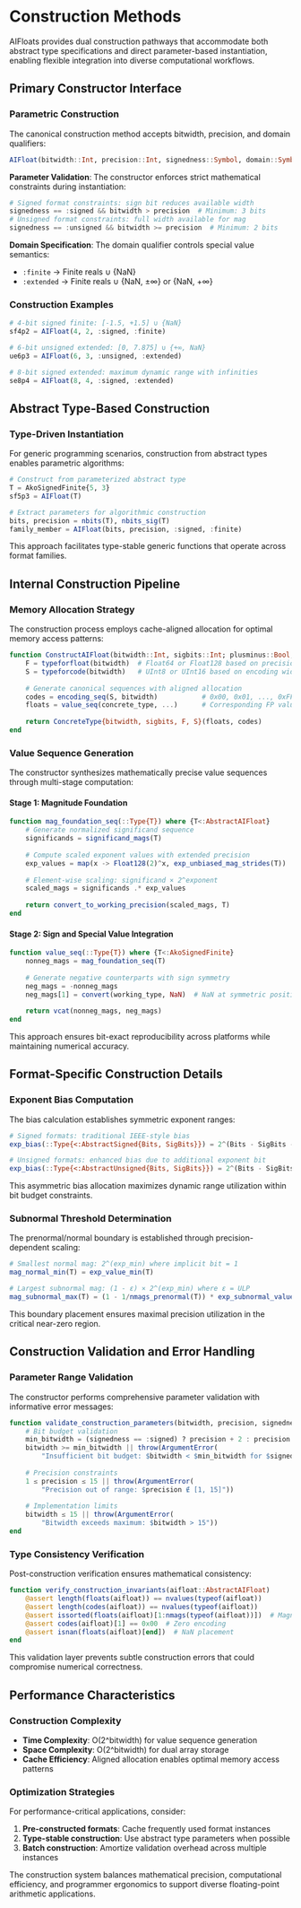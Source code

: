 # Construction Methods

AIFloats provides dual construction pathways that accommodate both abstract type specifications and direct parameter-based instantiation, enabling flexible integration into diverse computational workflows.

## Primary Constructor Interface

### Parametric Construction

The canonical construction method accepts bitwidth, precision, and domain qualifiers:

```julia
AIFloat(bitwidth::Int, precision::Int, signedness::Symbol, domain::Symbol)
```

**Parameter Validation**: The constructor enforces strict mathematical constraints during instantiation:

```julia
# Signed format constraints: sign bit reduces available width
signedness == :signed && bitwidth > precision  # Minimum: 3 bits
# Unsigned format constraints: full width available for mag
signedness == :unsigned && bitwidth >= precision  # Minimum: 2 bits
```

**Domain Specification**: The domain qualifier controls special value semantics:
- `:finite` → Finite reals ∪ {NaN}
- `:extended` → Finite reals ∪ {NaN, ±∞} or {NaN, +∞}

### Construction Examples

```julia
# 4-bit signed finite: [-1.5, +1.5] ∪ {NaN}
sf4p2 = AIFloat(4, 2, :signed, :finite)

# 6-bit unsigned extended: [0, 7.875] ∪ {+∞, NaN}  
ue6p3 = AIFloat(6, 3, :unsigned, :extended)

# 8-bit signed extended: maximum dynamic range with infinities
se8p4 = AIFloat(8, 4, :signed, :extended)
```

## Abstract Type-Based Construction

### Type-Driven Instantiation

For generic programming scenarios, construction from abstract types enables parametric algorithms:

```julia
# Construct from parameterized abstract type
T = AkoSignedFinite{5, 3}
sf5p3 = AIFloat(T)

# Extract parameters for algorithmic construction
bits, precision = nbits(T), nbits_sig(T)
family_member = AIFloat(bits, precision, :signed, :finite)
```

This approach facilitates type-stable generic functions that operate across format families.

## Internal Construction Pipeline

### Memory Allocation Strategy

The construction process employs cache-aligned allocation for optimal memory access patterns:

```julia
function ConstructAIFloat(bitwidth::Int, sigbits::Int; plusminus::Bool, extended::Bool)
    F = typeforfloat(bitwidth)  # Float64 or Float128 based on precision requirements
    S = typeforcode(bitwidth)   # UInt8 or UInt16 based on encoding width
    
    # Generate canonical sequences with aligned allocation
    codes = encoding_seq(S, bitwidth)           # 0x00, 0x01, ..., 0xFF
    floats = value_seq(concrete_type, ...)      # Corresponding FP values
    
    return ConcreteType{bitwidth, sigbits, F, S}(floats, codes)
end
```

### Value Sequence Generation

The constructor synthesizes mathematically precise value sequences through multi-stage computation:

#### Stage 1: Magnitude Foundation
```julia
function mag_foundation_seq(::Type{T}) where {T<:AbstractAIFloat}
    # Generate normalized significand sequence
    significands = significand_mags(T)
    
    # Compute scaled exponent values with extended precision
    exp_values = map(x -> Float128(2)^x, exp_unbiased_mag_strides(T))
    
    # Element-wise scaling: significand × 2^exponent
    scaled_mags = significands .* exp_values
    
    return convert_to_working_precision(scaled_mags, T)
end
```

#### Stage 2: Sign and Special Value Integration
```julia
function value_seq(::Type{T}) where {T<:AkoSignedFinite}
    nonneg_mags = mag_foundation_seq(T)
    
    # Generate negative counterparts with sign symmetry
    neg_mags = -nonneg_mags
    neg_mags[1] = convert(working_type, NaN)  # NaN at symmetric position
    
    return vcat(nonneg_mags, neg_mags)
end
```

This approach ensures bit-exact reproducibility across platforms while maintaining numerical accuracy.

## Format-Specific Construction Details

### Exponent Bias Computation

The bias calculation establishes symmetric exponent ranges:

```julia
# Signed formats: traditional IEEE-style bias
exp_bias(::Type{<:AbstractSigned{Bits, SigBits}}) = 2^(Bits - SigBits - 1)

# Unsigned formats: enhanced bias due to additional exponent bit  
exp_bias(::Type{<:AbstractUnsigned{Bits, SigBits}}) = 2^(Bits - SigBits)
```

This asymmetric bias allocation maximizes dynamic range utilization within bit budget constraints.

### Subnormal Threshold Determination

The prenormal/normal boundary is established through precision-dependent scaling:

```julia
# Smallest normal mag: 2^(exp_min) where implicit bit = 1
mag_normal_min(T) = exp_value_min(T)

# Largest subnormal mag: (1 - ε) × 2^(exp_min) where ε = ULP
mag_subnormal_max(T) = (1 - 1/nmags_prenormal(T)) * exp_subnormal_value(T)
```

This boundary placement ensures maximal precision utilization in the critical near-zero region.

## Construction Validation and Error Handling

### Parameter Range Validation

The constructor performs comprehensive parameter validation with informative error messages:

```julia
function validate_construction_parameters(bitwidth, precision, signedness)
    # Bit budget validation
    min_bitwidth = (signedness == :signed) ? precision + 2 : precision + 1
    bitwidth >= min_bitwidth || throw(ArgumentError(
        "Insufficient bit budget: $bitwidth < $min_bitwidth for $signedness format"))
    
    # Precision constraints
    1 ≤ precision ≤ 15 || throw(ArgumentError(
        "Precision out of range: $precision ∉ [1, 15]"))
    
    # Implementation limits
    bitwidth ≤ 15 || throw(ArgumentError(
        "Bitwidth exceeds maximum: $bitwidth > 15"))
end
```

### Type Consistency Verification

Post-construction verification ensures mathematical consistency:

```julia
function verify_construction_invariants(aifloat::AbstractAIFloat)
    @assert length(floats(aifloat)) == nvalues(typeof(aifloat))
    @assert length(codes(aifloat)) == nvalues(typeof(aifloat))
    @assert issorted(floats(aifloat)[1:nmags(typeof(aifloat))])  # Magnitude ordering
    @assert codes(aifloat)[1] == 0x00  # Zero encoding
    @assert isnan(floats(aifloat)[end])  # NaN placement
end
```

This validation layer prevents subtle construction errors that could compromise numerical correctness.

## Performance Characteristics

### Construction Complexity

- **Time Complexity**: O(2^bitwidth) for value sequence generation
- **Space Complexity**: O(2^bitwidth) for dual array storage  
- **Cache Efficiency**: Aligned allocation enables optimal memory access patterns

### Optimization Strategies

For performance-critical applications, consider:

1. **Pre-constructed formats**: Cache frequently used format instances
2. **Type-stable construction**: Use abstract type parameters when possible
3. **Batch construction**: Amortize validation overhead across multiple instances

The construction system balances mathematical precision, computational efficiency, and programmer ergonomics to support diverse floating-point arithmetic applications.